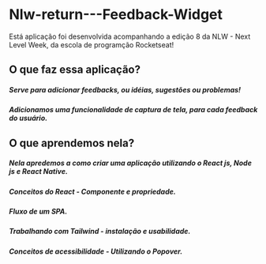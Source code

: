 # Nlw-return---Feedback-Widget
Está aplicação foi desenvolvida acompanhando a edição 8 da NLW - Next Level Week, da escola de programção Rocketseat!

## O que faz essa aplicação?

##### Serve para adicionar feedbacks, ou idéias, sugestões ou problemas!
##### Adicionamos uma funcionalidade de captura de tela, para cada feedback do usuário.

## O que aprendemos nela?
##### Nela apredemos a como criar uma aplicação utilizando o React js, Node js e React Native.
##### Conceitos do React - Componente e propriedade.
##### Fluxo de um SPA.
##### Trabalhando com Tailwind - instalação e usabilidade.
##### Conceitos de acessibilidade - Utilizando o Popover.
